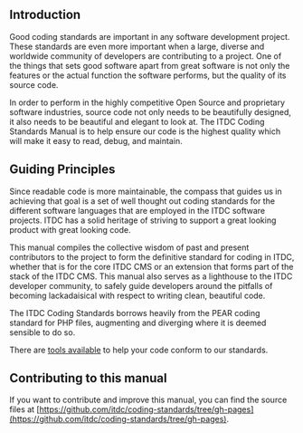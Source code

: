 ## Introduction

Good coding standards are important in any software development project. These standards are even more important when a large, diverse and worldwide community of developers are contributing to a project. One of the things that sets good software apart from great software is not only the features or the actual function the software performs, but the quality of its source code.

In order to perform in the highly competitive Open Source and proprietary software industries, source code not only needs to be beautifully designed, it also needs to be beautiful and elegant to look at. The ITDC Coding Standards Manual is to help ensure our code is the highest quality which will make it easy to read, debug, and maintain.

## Guiding Principles

Since readable code is more maintainable, the compass that guides us in achieving that goal is a set of well thought out coding standards for the different software languages that are employed in the ITDC software projects. ITDC has a solid heritage of striving to support a great looking product with great looking code.

This manual compiles the collective wisdom of past and present contributors to the project to form the definitive standard for coding in ITDC, whether that is for the core ITDC CMS or an extension that forms part of the stack of the ITDC CMS. This manual also serves as a lighthouse to the ITDC developer community, to safely guide developers around the pitfalls of becoming lackadaisical with respect to writing clean, beautiful code.

The ITDC Coding Standards borrows heavily from the PEAR coding standard for PHP files, augmenting and diverging where it is deemed sensible to do so.

There are [tools available](appendices/analysis.md) to help your code conform to our standards.

## Contributing to this manual

If you want to contribute and improve this manual, you can find the source files at [https://github.com/itdc/coding-standards/tree/gh-pages](https://github.com/itdc/coding-standards/tree/gh-pages).